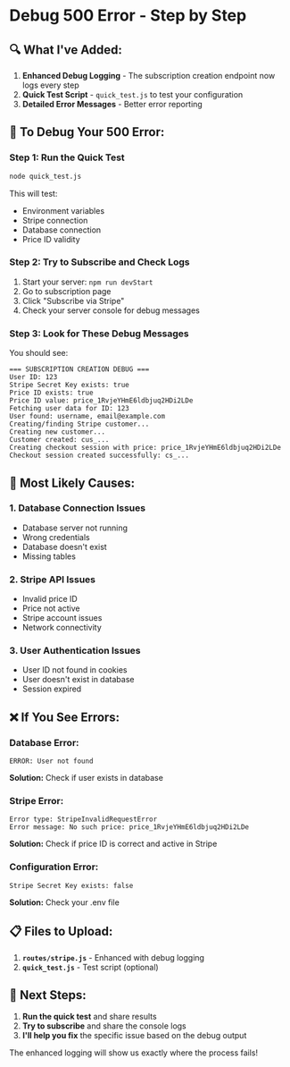# Debug 500 Error - Step by Step

## 🔍 **What I've Added:**

1. **Enhanced Debug Logging** - The subscription creation endpoint now logs every step
2. **Quick Test Script** - `quick_test.js` to test your configuration
3. **Detailed Error Messages** - Better error reporting

## 🚀 **To Debug Your 500 Error:**

### **Step 1: Run the Quick Test**
```bash
node quick_test.js
```

This will test:
- Environment variables
- Stripe connection
- Database connection
- Price ID validity

### **Step 2: Try to Subscribe and Check Logs**
1. Start your server: `npm run devStart`
2. Go to subscription page
3. Click "Subscribe via Stripe"
4. Check your server console for debug messages

### **Step 3: Look for These Debug Messages**
You should see:
```
=== SUBSCRIPTION CREATION DEBUG ===
User ID: 123
Stripe Secret Key exists: true
Price ID exists: true
Price ID value: price_1RvjeYHmE6ldbjuq2HDi2LDe
Fetching user data for ID: 123
User found: username, email@example.com
Creating/finding Stripe customer...
Creating new customer...
Customer created: cus_...
Creating checkout session with price: price_1RvjeYHmE6ldbjuq2HDi2LDe
Checkout session created successfully: cs_...
```

## 🎯 **Most Likely Causes:**

### **1. Database Connection Issues**
- Database server not running
- Wrong credentials
- Database doesn't exist
- Missing tables

### **2. Stripe API Issues**
- Invalid price ID
- Price not active
- Stripe account issues
- Network connectivity

### **3. User Authentication Issues**
- User ID not found in cookies
- User doesn't exist in database
- Session expired

## ❌ **If You See Errors:**

### **Database Error:**
```
ERROR: User not found
```
**Solution:** Check if user exists in database

### **Stripe Error:**
```
Error type: StripeInvalidRequestError
Error message: No such price: price_1RvjeYHmE6ldbjuq2HDi2LDe
```
**Solution:** Check if price ID is correct and active in Stripe

### **Configuration Error:**
```
Stripe Secret Key exists: false
```
**Solution:** Check your .env file

## 📋 **Files to Upload:**

1. **`routes/stripe.js`** - Enhanced with debug logging
2. **`quick_test.js`** - Test script (optional)

## 🔧 **Next Steps:**

1. **Run the quick test** and share results
2. **Try to subscribe** and share the console logs
3. **I'll help you fix** the specific issue based on the debug output

The enhanced logging will show us exactly where the process fails!
